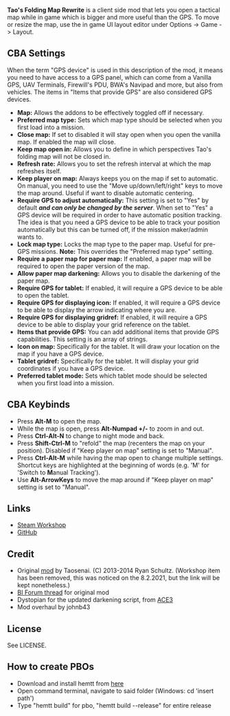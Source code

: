 **Tao's Folding Map Rewrite** is a client side mod that lets you open a tactical map while in game which is bigger and more useful than the GPS. To move or resize the map, use the in game UI layout editor under Options -> Game -> Layout.

<h2>CBA Settings</h2>

When the term "GPS device" is used in this description of the mod, it means you need to have access to a GPS panel, which can come from a Vanilla GPS, UAV Terminals, Firewill's PDU, BWA's Navipad and more, but also from vehicles.
The items in "Items that provide GPS" are also considered GPS devices.

* **Map:** Allows the addons to be effectively toggled off if necessary.
* **Preferred map type:** Sets which map type should be selected when you first load into a mission.
* **Close map:** If set to disabled it will stay open when you open the vanilla map. If enabled the map will close.
* **Keep map open in:** Allows you to define in which perspectives Tao's folding map will not be closed in.
* **Refresh rate:** Allows you to set the refresh interval at which the map refreshes itself.
* **Keep player on map:** Always keeps you on the map if set to automatic. On manual, you need to use the "Move up/down/left/right" keys to move the map around. Useful if want to disable automatic centering.
* **Require GPS to adjust automatically:** This setting is set to "Yes" by default ***and can only be changed by the server***.
When set to "Yes" a GPS device will be required in order to have automatic position tracking. The idea is that you need a GPS device to be able to track your position automatically but this can be turned off, if the mission maker/admin wants to.
* **Lock map type:** Locks the map type to the paper map. Useful for pre-GPS missions. **Note:** This overrides the "Preferred map type" setting.
* **Require a paper map for paper map:** If enabled, a paper map will be required to open the paper version of the map.
* **Allow paper map darkening:** Allows you to disable the darkening of the paper map.
* **Require GPS for tablet:** If enabled, it will require a GPS device to be able to open the tablet.
* **Require GPS for displaying icon:** If enabled, it will require a GPS device to be able to display the arrow indicating where you are.
* **Require GPS for displaying gridref:** If enabled, it will require a GPS device to be able to display your grid reference on the tablet.
* **Items that provide GPS:** You can add additional items that provide GPS capabilities. This setting is an array of strings.
* **Icon on map:** Specifically for the tablet. It will draw your location on the map if you have a GPS device.
* **Tablet gridref:** Specifically for the tablet. It will display your grid coordinates if you have a GPS device.
* **Preferred tablet mode:** Sets which tablet mode should be selected when you first load into a mission.

<h2>CBA Keybinds</h2>

* Press **Alt-M** to open the map.
* While the map is open, press **Alt-Numpad +/-** to zoom in and out.
* Press **Ctrl-Alt-N** to change to night mode and back.
* Press **Shift-Ctrl-M** to "refold" the map (recenters the map on your position). Disabled if "Keep player on map" setting is set to "Manual".
* Press **Ctrl-Alt-M** while having the map open to change multiple settings. Shortcut keys are highlighted at the beginning of words (e.g. 'M' for 'Switch to **M**anual Tracking').
* Use **Alt-ArrowKeys** to move the map around if "Keep player on map" setting is set to "Manual".

<h2>Links</h2>

* [Steam Workshop](https://steamcommunity.com/sharedfiles/filedetails/?id=2110586494)
* [GitHub](https://github.com/johnb432/Tao-folding-map)

<h2>Credit</h2>

* Original [mod](https://steamcommunity.com/sharedfiles/filedetails/?id=1207709270&searchtext=tao%27s) by Taosenai. (C) 2013-2014 Ryan Schultz. (Workshop item has been removed, this was noticed on the 8.2.2021, but the link will be kept nonetheless.)
* [BI Forum thread](http://forums.bistudio.com/showthread.php?148517-Tao-Folding-Map) for original mod
* Dystopian for the updated darkening script, from [ACE3](https://github.com/acemod/ACE3/blob/master/addons/map/functions/fnc_determineMapLight.sqf)
* Mod overhaul by johnb43

<h2>License</h2>

See LICENSE.

<h2>How to create PBOs</h2>

* Download and install hemtt from [here](https://github.com/BrettMayson/HEMTT)
* Open command terminal, navigate to said folder (Windows: cd 'insert path')
* Type "hemtt build" for pbo, "hemtt build --release" for entire release
